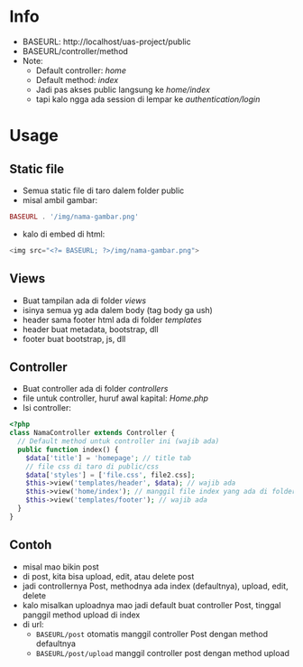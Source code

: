 # Info

- BASEURL: http://localhost/uas-project/public
- BASEURL/controller/method
- Note:
  - Default controller: *home*
  - Default method: *index*
  - Jadi pas akses public langsung ke *home/index*
  - tapi kalo ngga ada session di lempar ke *authentication/login*
 
# Usage
## Static file
- Semua static file di taro dalem folder public
- misal ambil gambar:
```php
BASEURL . '/img/nama-gambar.png'
```
- kalo di embed di html:
```php
<img src="<?= BASEURL; ?>/img/nama-gambar.png">
```

## Views
- Buat tampilan ada di folder *views*
- isinya semua yg ada dalem body (tag body ga ush)
- header sama footer html ada di folder *templates*
- header buat metadata, bootstrap, dll
- footer buat bootstrap, js, dll

## Controller
- Buat controller ada di folder *controllers*
- file untuk controller, huruf awal kapital: *Home.php*
- Isi controller:
```php
<?php 
class NamaController extends Controller {
  // Default method untuk controller ini (wajib ada)
  public function index() {
    $data['title'] = 'homepage'; // title tab
    // file css di taro di public/css
    $data['styles'] = ['file.css', file2.css];
    $this->view('templates/header', $data); // wajib ada
    $this->view('home/index'); // manggil file index yang ada di folder views/home
    $this->view('templates/footer'); // wajib ada
  }
}
```
## Contoh
- misal mao bikin post
- di post, kita bisa upload, edit, atau delete post
- jadi controllernya Post, methodnya ada index (defaultnya), upload, edit, delete
- kalo misalkan uploadnya mao jadi default buat controller Post, tinggal panggil method upload di index
- di url:
  - ```BASEURL/post```
otomatis manggil controller Post dengan method defaultnya
  - ```BASEURL/post/upload```
manggil controller post dengan method upload

